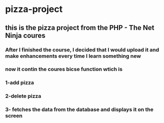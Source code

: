# pizza-project
## this is the pizza project from the PHP - The Net Ninja coures 
### After I finished the course, I decided that I would upload it and make enhancements every time I learn something new 
### now it contin the coures bicse function wtich is 
### 1-add pizza 
### 2-delete pizza
### 3- fetches the data from the database and displays it on the screen
